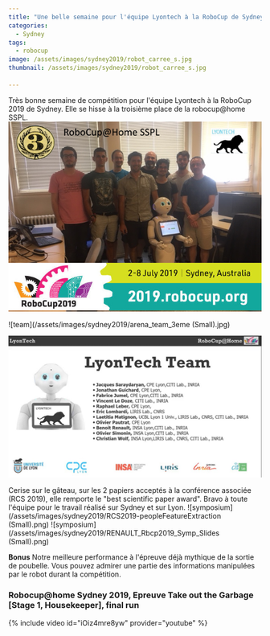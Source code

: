 ```yaml
---
title: "Une belle semaine pour l'équipe Lyontech à la RoboCup de Sydney "
categories:
  - Sydney
tags:
  - robocup
image: /assets/images/sydney2019/robot_carree_s.jpg
thumbnail: /assets/images/sydney2019/robot_carree_s.jpg

---
```

Très bonne semaine de compétition pour l'équipe Lyontech à la RoboCup 2019 de Sydney. Elle se hisse à la troisième place de la robocup@home SSPL. 
![team](/assets/images/sydney2019/team_3eme.png)

![team](/assets/images/sydney2019/arena_team_3eme (Small).jpg)
 
![team](/assets/images/sydney2019/lyontech_allteam.jpg)

Cerise sur le gâteau, sur les 2 papiers acceptés à la conférence associée (RCS 2019), elle remporte le "best scientific paper award".
Bravo à toute l'équipe pour le travail réalisé sur Sydney et sur Lyon.
![symposium](/assets/images/sydney2019/RCS2019-peopleFeatureExtraction (Small).png)
![symposium](/assets/images/sydney2019/RENAULT_Rbcp2019_Symp_Slides (Small).png)



**Bonus**
Notre meilleure performance à l'épreuve déjà mythique de la sortie de poubelle. Vous pouvez admirer une partie des informations manipulées par le robot durant la compétition.

### Robocup@home Sydney 2019, Epreuve Take out the Garbage [Stage 1, Housekeeper], final run ###
{% include video id="iOiz4mre8yw" provider="youtube" %}



